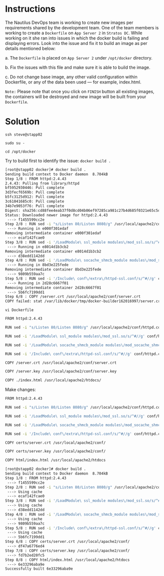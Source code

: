 # Instructions

The Nautilus DevOps team is working to create new images per requirements shared by the development team. One of the team members is working to create a `Dockerfile` on `App Server 2` in `Stratos DC`. While working on it she ran into issues in which the docker build is 
failing and displaying errors. Look into the issue and fix it to build 
an image as per details mentioned below:

a. The `Dockerfile` is placed on `App Server 2` under `/opt/docker` directory.

b. Fix the issues with this file and make sure it is able to build the image.

c. Do not change base image, any other valid configuration within Dockerfile, or any of the data  been used — for example, index.html.

`Note:` Please note that once you click on `FINISH` button all existing images, the containers will be destroyed and new image will be built from your `Dockerfile`.

# Solution


`ssh steve@stapp02`

`sudo su -`

`cd /opt/docker`

Try to build first to identify the issue: `docker build .`

```bash
[root@stapp02 docker]# docker build .
Sending build context to Docker daemon  8.704kB
Step 1/8 : FROM httpd:2.4.43
2.4.43: Pulling from library/httpd
bf5952930446: Pull complete 
3d3fecf6569b: Pull complete 
b5fc3125d912: Pull complete 
3c61041685c0: Pull complete 
34b7e9053f76: Pull complete 
Digest: sha256:cd88fee4eab37f0d8cd04b06ef97285ca981c27b4d685f0321e65c5d4fd49357
Status: Downloaded newer image for httpd:2.4.43
 ---> f1455599cc2e
Step 2/8 : RUN sed -i "s/Listen 80/Listen 8080/g" /usr/local/apache2/conf/httpd.conf
 ---> Running in e000f301edaf
Removing intermediate container e000f301edaf
 ---> ecaf142fcae0
Step 3/8 : RUN sed -i '/LoadModule\ ssl_module modules\/mod_ssl.so/s/^#//g' conf/httpd.conf
 ---> Running in e8014d1b3cb2
Removing intermediate container e8014d1b3cb2
 ---> d38edd1142dd
Step 4/8 : RUN sed -i '/LoadModule\ socache_shmcb_module modules\/mod_socache_shmcb.so/s/^#//g' conf/httpd.conf
 ---> Running in 8bd3e225fede
Removing intermediate container 8bd3e225fede
 ---> 9809b559aa7c
Step 5/8 : RUN sed -i '/Include\ conf\/extra\/httpd-ssl.conf/s/^#//g' conf/httpd.conf
 ---> Running in 2d28c6667f01
Removing intermediate container 2d28c6667f01
 ---> 5b6fc7199dd1
Step 6/8 : COPY /server.crt /usr/local/apache2/conf/server.crt
COPY failed: stat /var/lib/docker/tmp/docker-builder162016997/server.crt: no such file or directory
```

`vi Dockerfile`

```bash
FROM httpd:2.4.43

RUN sed -i "s/Listen 80/Listen 8080/g" /usr/local/apache2/conf/httpd.conf

RUN sed -i '/LoadModule\ ssl_module modules\/mod_ssl.so/s/^#//g' conf/httpd.conf

RUN sed -i '/LoadModule\ socache_shmcb_module modules\/mod_socache_shmcb.so/s/^#//g' conf/httpd.conf

RUN sed -i '/Include\ conf\/extra\/httpd-ssl.conf/s/^#//g' conf/httpd.conf

COPY /server.crt /usr/local/apache2/conf/server.crt

COPY /server.key /usr/local/apache2/conf/server.key

COPY ./index.html /usr/local/apache2/htdocs/
```

Make changes:

```bash
FROM httpd:2.4.43

RUN sed -i "s/Listen 80/Listen 8080/g" /usr/local/apache2/conf/httpd.conf

RUN sed -i '/LoadModule\ ssl_module modules\/mod_ssl.so/s/^#//g' conf/httpd.conf

RUN sed -i '/LoadModule\ socache_shmcb_module modules\/mod_socache_shmcb.so/s/^#//g' conf/httpd.conf

RUN sed -i '/Include\ conf\/extra\/httpd-ssl.conf/s/^#//g' conf/httpd.conf

COPY certs/server.crt /usr/local/apache2/conf/

COPY certs/server.key /usr/local/apache2/conf/

COPY html/index.html /usr/local/apache2/htdocs
```

```bash
[root@stapp02 docker]# docker build .
Sending build context to Docker daemon  8.704kB
Step 1/8 : FROM httpd:2.4.43
 ---> f1455599cc2e
Step 2/8 : RUN sed -i "s/Listen 80/Listen 8080/g" /usr/local/apache2/conf/httpd.conf
 ---> Using cache
 ---> ecaf142fcae0
Step 3/8 : RUN sed -i '/LoadModule\ ssl_module modules\/mod_ssl.so/s/^#//g' conf/httpd.conf
 ---> Using cache
 ---> d38edd1142dd
Step 4/8 : RUN sed -i '/LoadModule\ socache_shmcb_module modules\/mod_socache_shmcb.so/s/^#//g' conf/httpd.conf
 ---> Using cache
 ---> 9809b559aa7c
Step 5/8 : RUN sed -i '/Include\ conf\/extra\/httpd-ssl.conf/s/^#//g' conf/httpd.conf
 ---> Using cache
 ---> 5b6fc7199dd1
Step 6/8 : COPY certs/server.crt /usr/local/apache2/conf/
 ---> df47a6776ed4
Step 7/8 : COPY certs/server.key /usr/local/apache2/conf/
 ---> fd7b2ed20fc5
Step 8/8 : COPY html/index.html /usr/local/apache2/htdocs
 ---> 6e33296aba9e
Successfully built 6e33296aba9e
```
